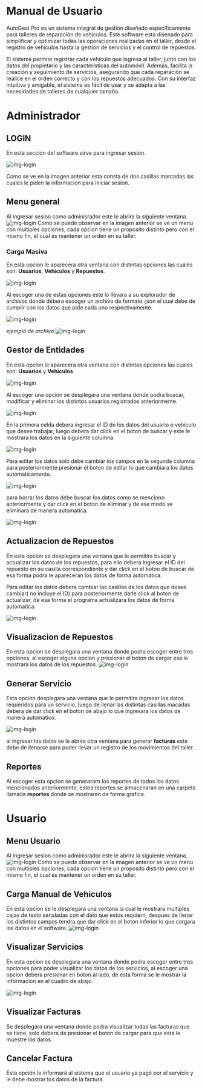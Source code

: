 # Manual de Usuario
AutoGest Pro es un sistema integral de gestión diseñado específicamente para talleres de reparación de vehículos. Este software esta disenado para simplificar y optimizar todas las operaciones realizadas en el taller, desde el registro de vehículos hasta la gestión de servicios y el control de repuestos.

El sistema permite registrar cada vehículo que ingresa al taller, junto con los datos del propietario y las características del automóvil. Además, facilita la creación y seguimiento de servicios, asegurando que cada reparación se realice en el orden correcto y con los repuestos adecuados. Con su interfaz intuitiva y amigable, el sistema es fácil de usar y se adapta a las necesidades de talleres de cualquier tamaño.
# Administrador
## LOGIN 
En esta seccion del software sirve para ingresar sesion.

![img-login](imagenes/usu1.png)

Como se ve en la imagen anterior esta consta de dos casillas marcadas las cuales le piden la informacion para iniciar sesion.

## Menu general

Al ingresar sesion como adminisrador este le abrira la siguiente ventana.
![img-login](imagenes/usu2.png)
Como se puede observar en la imagen anterior se ve un menu con multiples opciones, cada opcion tiene un proposito distinto pero con el mismo fin, el cual es mantener un orden en su taller.

### Carga Masiva
En esta opcion le aparecera otra ventana con distintas opciones las cuales son: **Usuarios**, **Vehiculos** y **Repuestos**.

![img-login](imagenes/usu3.png)

Al escoger una de estas opciones este lo llevara a su explorador de archivos donde debera escoger un archivo de formato .json
el cual debe de cumplir con los datos que pide cada uno respectivamente.

![img-login](imagenes/usu4.png)

*ejemplo de archivo*
![img-login](imagenes/usu5.png)





## Gestor de Entidades

En esta opcion le aparecera otra ventana con distintas opciones las cuales son: **Usuarios** y **Vehiculos** 

![img-login](imagenes/usu8.png)

Al escoger una opcion se desplegara una ventana donde podra buscar, modificar y eliminar los distintos usuarios registrados anteriormente.

![img-login](imagenes/usu8.1.png)

En la primera celda debera ingresar el ID de los datos del usuario o vehiculo que desee trabajar, luego debera dar click en el boton de buscar y este le mostrara los datos en la siguiente columna.

![img-login](imagenes/usu9.png)

Para editar los datos solo debe cambiar los campos en la segunda columna para posteriormente presionar el boton de editar lo que cambiara los datos automaticamente.

![img-login](imagenes/usu10.png)

para borrar los datos debe buscar los datos como se menciono anteriormente y dar click en el boton de eliminar y de ese modo se eliminara de manera automatica.

![img-login](imagenes/usu11.png)

## Actualizacion de Repuestos
En esta opcion se desplegara una ventana que le permitira buscar y actualizar los datos de los repuestos, para ello debera ingresar el ID del repuesto en su casilla correspondiente y dar click en el boton de buscar de esa forma podra le apareceran los datos de forma automatica.

Para editar los datos debera cambiar las casillas de los datos que desee cambiar( no incluye el ID) para posteriormente darle click al boton de actualizar, de esa forma el programa actualizara los datos de forma automatica.

![img-login](imagenes/usu8.2.png)

## Visualizacion de Repuestos
En esta opcion se desplegara una ventana donde podra escoger entre tres opciones, al escoger alguna opcion y presionar el boton de cargar esa le mostrara los datos de los repuestos. 
![img-login](imagenes/usu8.3.png)

## Generar Servicio

Esta opcion desplegara una ventana que le permitira ingresar los datos requeridos para un servicio, luego de llenar las distintas casillas macadas debera de dar click en el boton de abajo lo que ingresara los datos de manera automatico.

![img-login](imagenes/usu12.png)

al ingresar los datos se le abrira otra ventana para generar **facturas** esta debe de llenarse para poder llevar un registro de los movimientos del taller.

## Reportes
Al escoger esta opcion se generararn los reportes de todos los datos mencionados anteriormente, estos reportes se almacenaran en una carpeta llamada **reportes** donde se mostraran de forma grafica. 

# Usuario

## Menu Usuario

Al ingresar sesion como adminisrador este le abrira la siguiente ventana.
![img-login](imagenes/usu13.png)
Como se puede observar en la imagen anterior se ve un menu con multiples opciones, cada opcion tiene un proposito distinto pero con el mismo fin, el cual es mantener un orden en su taller.


## Carga Manual de Vehiculos 

En esta opcion se le desplegara una ventana la cual le mostrara multiples cajas de texto senaladas con el dato que estos requiern, despues de llenar los distintos campos tendra que dar click en el boton inferior lo que cargara los datos en el software.
![img-login](imagenes/usu14.png)

## Visualizar Servicios

En esta opcion se desplegara una ventana donde podra escoger entre tres opciones para poder visualizar los datos de los servicios, al escoger una opcion debera presionar en boton al lado, de esta forma se le mostrar la informacion en el cuadro de abajo.

![img-login](imagenes/usu15.png)


## Visualizar Facturas

Se desplegara una ventana donde podra visualizar todas las facturas que se tiene, solo debera de presionar el boton de cargar para que esta le muestre los datos.



## Cancelar Factura

Esta opción le informará al sistema que el usuario ya pagó por el servicio y le debe mostrar los datos de la factura.




















